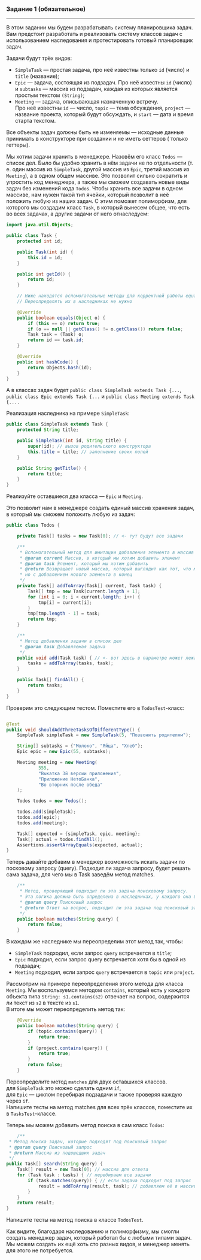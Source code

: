 ### Задание 1 (обязательное)

______________________________
В этом задании мы будем разрабатывать систему планировщика задач. Вам предстоит разработать и реализовать систему
классов задач с использованием наследования и протестировать готовый планировщик задач.

Задачи будут трёх видов:

- `SimpleTask` — простая задача, про неё известны только `id` (число) и `title` (название);
- `Epic` — задача, состоящая из подзадач. Про неё известны `id` (число) и `subtasks` — массив из подзадач, каждая из
  которых является простым текстом `(String)`;
- `Meeting` — задача, описывающая назначенную встречу.  
  Про неё известны `id` — число, `topic` — тема обсуждения, `project` — название проекта, который будут обсуждать,
  и `start` — дата и время старта текстом.

Все объекты задач должны быть не изменяемы — исходные данные принимать в конструкторе при создании и не иметь сеттеров (
только геттеры).

Мы хотим задачи хранить в менеджере. Назовём его класс `Todos` — список дел. Было бы удобно хранить в нём задачи не по
отдельности (т. е. один массив из `SimpleTask`, другой массив из `Epic`, третий массив из `Meeting`), а в одном общем
массиве. Это позволит сильно сократить и упростить код менеджера, а также мы сможем создавать новые виды задач без
изменений кода `Todos`. Чтобы хранить все задачи в одном массиве, нам нужен такой тип ячейки, который позволит в неё
положить любую из наших задач. С этим поможет полиморфизм, для которого мы создадим класс `Task`, в который вынесем
общее, что есть во всех задачах, а другие задачи от него отнаследуем:

````java
import java.util.Objects;

public class Task {
    protected int id;

    public Task(int id) {
        this.id = id;
    }

    public int getId() {
        return id;
    }

    // Ниже находятся вспомогательные методы для корректной работы equals
    // Переопределять их в наследниках не нужно

    @Override
    public boolean equals(Object o) {
        if (this == o) return true;
        if (o == null || getClass() != o.getClass()) return false;
        Task task = (Task) o;
        return id == task.id;
    }

    @Override
    public int hashCode() {
        return Objects.hash(id);
    }
}
````

А в классах задач будет `public class SimpleTask extends Task {...`, `public class Epic extends Task {...`
и `public class Meeting extends Task {....`

Реализация наследника на примере `SimpleTask`:

````java
public class SimpleTask extends Task {
    protected String title;

    public SimpleTask(int id, String title) {
        super(id); // вызов родительского конструктора
        this.title = title; // заполнение своих полей
    }

    public String getTitle() {
        return title;
    }
}
````

Реализуйте оставшиеся два класса — `Epic` и `Meeting`.

Это позволит нам в менеджере создать единый массив хранения задач, в который мы сможем положить любую из задач:

```java
public class Todos {

    private Task[] tasks = new Task[0]; // <- тут будут все задачи

    /**
     * Вспомогательный метод для имитации добавления элемента в массив
     * @param current Массив, в который мы хотим добавить элемент
     * @param task Элемент, который мы хотим добавить
     * @return Возвращает новый массив, который выглядит как тот, что мы передали,
     * но с добавлением нового элемента в конец
     */
    private Task[] addToArray(Task[] current, Task task) {
        Task[] tmp = new Task[current.length + 1];
        for (int i = 0; i < current.length; i++) {
            tmp[i] = current[i];
        }
        tmp[tmp.length - 1] = task;
        return tmp;
    }

    /**
     * Метод добавления задачи в список дел
     * @param task Добавляемая задача
     */
    public void add(Task task) { // <- вот здесь в параметре может лежать объект и вида SimpleTask, и вида Epic, и вида Meeting
        tasks = addToArray(tasks, task);
    }

    public Task[] findAll() {
        return tasks;
    }
}
```

Проверим это следующим тестом. Поместите его в `TodosTest`-класс:

````java

@Test
public void shouldAddThreeTasksOfDifferentType() {
    SimpleTask simpleTask = new SimpleTask(5, "Позвонить родителям");

    String[] subtasks = {"Молоко", "Яйца", "Хлеб"};
    Epic epic = new Epic(55, subtasks);

    Meeting meeting = new Meeting(
            555,
            "Выкатка 3й версии приложения",
            "Приложение НетоБанка",
            "Во вторник после обеда"
    );

    Todos todos = new Todos();

    todos.add(simpleTask);
    todos.add(epic);
    todos.add(meeting);

    Task[] expected = {simpleTask, epic, meeting};
    Task[] actual = todos.findAll();
    Assertions.assertArrayEquals(expected, actual);
}
````

Теперь давайте добавим в менеджер возможность искать задачи по посковому запросу (query). Подходит ли задача запросу,
будет решать сама задача, для чего мы в Task заведём метод matches.

````java
    /**
     * Метод, проверяющий подходит ли эта задача поисковому запросу.
     * Эта логика должна быть определена в наследниках, у каждого она будет своя
     * @param query Поисковый запрос
     * @return Ответ на вопрос, подходит ли эта задача под поисковый запрос
     */
    public boolean matches(String query) {
        return false;
    }
````

В каждом же наследнике мы переопределим этот метод так, чтобы:

- `SimpleTask` подходил, если запрос `query` встречается в `title`;
- `Epic` подходил, если запрос query встречается хотя бы в одной из подзадач;
- `Meeting` подходил, если запрос `query` встречается в `topic` или `project`.

Рассмотрим на примере переопределения этого метода для класса `Meeting`. Мы воспользуемся методом `contains`, который
есть у каждого объекта типа `String: s1.contains(s2)` отвечает на вопрос, содержится ли текст из `s2` в тексте
из `s1`.  
В итоге мы может переопределить метод так:

````java
    @Override
    public boolean matches(String query) {
        if (topic.contains(query)) {
            return true;
        }
        if (project.contains(query)) {
            return true;
        }
        return false;
    }
````

Переопределите метод `matches` для двух оставшихся классов.  
для `SimpleTask` это можно сделать одним `if`,  
для `Epic` — циклом перебирая подзадачи и также проверяя каждую через `if`.  
Напишите тесты на метод matches для всех трёх классов, поместите их в `TasksTest`-классе.

Теперь мы можем добавить метод поиска в сам класс `Todos`:

````java
    /**
 * Метод поиска задач, которые подходят под поисковый запрос
 * @param query Поисковый запрос
 * @return Массив из подошедших задач
 */
public Task[] search(String query) {
    Task[] result = new Task[0]; // массив для ответа
    for (Task task : tasks) { // перебираем все задачи
        if (task.matches(query)) { // если задача подходит под запрос
            result = addToArray(result, task); // добавляем её в массив ответа
        }
    }
    return result;
}
````

Напишите тесты на метод поиска в классе `TodosTest`.

Как видите, благодаря наследованию и полиморфизму, мы смогли создать менеджер задач, который работал бы с любыми типами
задач. Мы можем создать их ещё хоть сто разных видов, и менеджер менять для этого не потребуется.